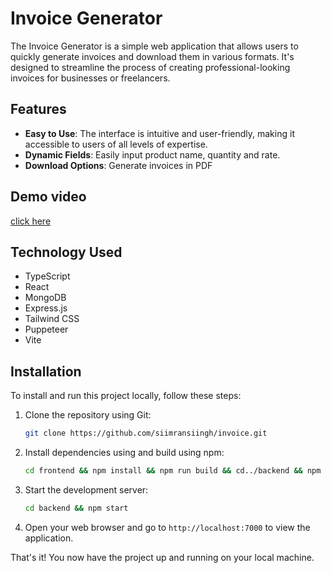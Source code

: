 # Invoice Generator

The Invoice Generator is a simple web application that allows users to quickly generate invoices and download them in various formats. It's designed to streamline the process of creating professional-looking invoices for businesses or freelancers.

## Features

- **Easy to Use**: The interface is intuitive and user-friendly, making it accessible to users of all levels of expertise.
- **Dynamic Fields**: Easily input product name, quantity and rate.
- **Download Options**: Generate invoices in PDF

## Demo video
[click here](https://drive.google.com/file/d/1SSM_BxOT0LhEfjO-xkFonsHm72XQMUjS/view?usp=sharing)

## Technology Used

- TypeScript
- React
- MongoDB
- Express.js
- Tailwind CSS
- Puppeteer
- Vite
## Installation

To install and run this project locally, follow these steps:

1. Clone the repository using Git:

    ```bash
    git clone https://github.com/siimransiingh/invoice.git
    ```

2. Install dependencies using and build using npm:

    ```bash
    cd frontend && npm install && npm run build && cd../backend && npm run build
    ```


3. Start the development server:

    ```bash
    cd backend && npm start
    ```

4. Open your web browser and go to `http://localhost:7000` to view the application.

That's it! You now have the project up and running on your local machine.
